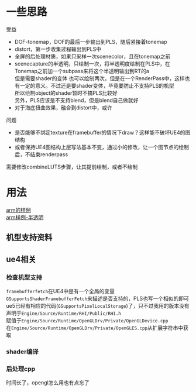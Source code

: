# 一些思路
受益  
* DOF-tonemap，DOF的最后一步输出到PLS，随后紧接着tonemap
* distort，第一步收集过程输出到PLS中
* 全屏的后处理材质，如果只采样一次scenecolor，且在tonemap之前
* scenecapture的半透明，只绘制一次，将半透明度绘制在PLS中，在Tonemap之前加一个subpass来将这个半透明输出到RT的a  
但是需要shader的变体
也可以绘制两次，但是在一个RenderPass中，这样也有一定的意义。不过还是要shader变体，毕竟要防止不支持PLS的机型  
所以绘制object的shader暂时不搞PLS比较好  
另外，PLS应该是不支持blend，但是blend自己做就好
* 对于海底扭曲效果，融合到distort中，或许

问题  

* 是否能够不绑定texture在framebuffer的情况下draw？这样能不破坏UE4的图结构    
* 或者保持UE4图结构上层写法基本不变，通过小的修改，让一个图节点的绘制后，不结束renderpass  
  
需要修改combineLUTS步骤，让其提前绘制，或者不绘制  
# 用法
[arm的样例](https://github.com/ARM-software/opengl-es-sdk-for-android/tree/master/samples/advanced_samples)  
[arm样例-半透明](https://github.com/ARM-software/opengl-es-sdk-for-android/tree/master/samples/advanced_samples/Translucency)  
## 机型支持资料
## ue4相关
### 检查机型支持
`framebufferfetch`在UE4中是有一个全局的变量`GSupportsShaderFramebufferFetch`来描述是否支持的，PLS也写一个相似的即可  
ue5已经有相应的代码(`GSupportsPixelLocalStorage`)了，只不过我用的版本没有  
声明于`Engine/Source/Runtime/RHI/Public/RHI.h`  
赋值于`Engine/Source/Runtime/OpenGLDrv/Private/OpenGLDevice.cpp`  
在`Engine/Source/Runtime/OpenGLDrv/Private/OpenGLES.cpp`从扩展字符串中获取  
### shader编译
### 后处理cpp
时间长了，opengl怎么用也有点忘了  
